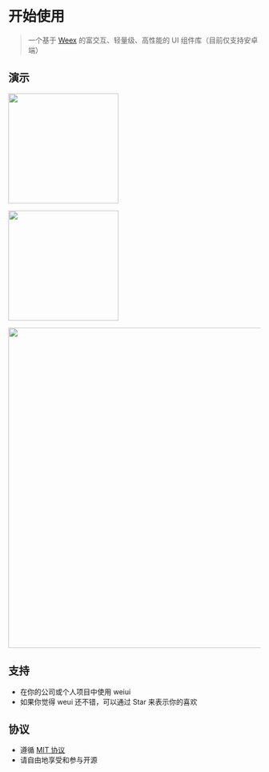 # 开始使用

> 一个基于 [Weex](https://github.com/apache/incubator-weex) 的富交互、轻量级、高性能的 UI 组件库（目前仅支持安卓端）

## 演示

<a href="http://kuaifan.vip/weiui/app/android.apk" target="_blank"><img src="http://kuaifan.vip/weiui/app/android.png" width="220px"></a>

<a href="javascript:alert('iOS玩命开发中，请下载Android体验！');"><img src="http://kuaifan.vip/weiui/app/ios.png" width="220px"></a>

<img src="http://kuaifan.vip/weiui/app/demo.png" width="640px">

## 支持

* 在你的公司或个人项目中使用 weiui
* 如果你觉得 weui 还不错，可以通过 Star 来表示你的喜欢

## 协议

* 遵循 [MIT 协议](http://opensource.org/licenses/MIT)
* 请自由地享受和参与开源

